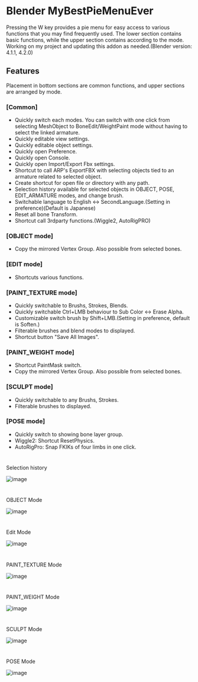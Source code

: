 # Blender MyBestPieMenuEver

Pressing the W key provides a pie menu for easy access to various functions that you may find frequently used. The lower section contains basic functions, while the upper section contains according to the mode. Working on my project and updating this addon as needed.(Blender version: 4.1.1, 4.2.0)

## Features

Placement in bottom sections are common functions, and upper sections are arranged by mode.

### [Common]

- Quickly switch each modes.
  You can switch with one click from selecting MeshObject to BoneEdit/WeightPaint mode without having to select the linked armature.
- Quickly editable view settings.
- Quickly editable object settings.
- Quickly open Preference.
- Quickly open Console.
- Quickly open Import/Export Fbx settings.
- Shortcut to call ARP's ExportFBX with selecting objects tied to an armature related to selected object.
- Create shortcut for open file or directory with any path.
- Selection history available for selected objects in OBJECT, POSE, EDIT_ARMATURE modes, and change brush.
- Switchable language to English <-> SecondLanguage.(Setting in preference)(Default is Japanese)
- Reset all bone Transform.
- Shortcut call 3rdparty functions.(Wiggle2, AutoRigPRO)

### [OBJECT mode]
- Copy the mirrored Vertex Group. Also possible from selected bones.

### [EDIT mode]
- Shortcuts various functions.

### [PAINT_TEXTURE mode]

- Quickly switchable to Brushs, Strokes, Blends.
- Quickly switchable Ctrl+LMB behaviour to Sub Color <-> Erase Alpha.
- Customizable switch brush by Shift+LMB.(Setting in preference, default is Soften.)
- Filterable brushes and blend modes to displayed.
- Shortcut button "Save All Images".
  
### [PAINT_WEIGHT mode]

- Shortcut PaintMask switch.
- Copy the mirrored Vertex Group. Also possible from selected bones.

### [SCULPT mode]

- Quickly switchable to any Brushs, Strokes.
- Filterable brushes to displayed.

### [POSE mode]

- Quickly switch to showing bone layer group.
- Wiggle2: Shortcut ResetPhysics.
- AutoRigPro: Snap FKIKs of four limbs in one click.

#
Selection history

![image](https://github.com/emptybraces/Blender_MyBestPieMenuEver/assets/1441835/a12ea186-048b-43c9-9c6d-a5e5e7eeed0b)

#
OBJECT Mode

![image](https://github.com/emptybraces/Blender-MyBestPieMenuEver/assets/1441835/a3ad8b19-a1d1-49a5-8dd4-4e09af982095)

#
Edit Mode

![image](https://github.com/emptybraces/Blender-MyBestPieMenuEver/assets/1441835/021639c0-174c-435d-870f-80df4f0584e2)

#
PAINT_TEXTURE Mode

![image](https://github.com/emptybraces/Blender-MyBestPieMenuEver/assets/1441835/63ac6c46-cc9f-48bd-bab3-1abec8fd5b19)

#
PAINT_WEIGHT Mode

![image](https://github.com/emptybraces/Blender-MyBestPieMenuEver/assets/1441835/7cedbc35-47ba-492b-95d7-8caf8141602f)

#
SCULPT Mode

![image](https://github.com/emptybraces/Blender-MyBestPieMenuEver/assets/1441835/27196e15-b0d4-4b65-b971-65a8d8772cb6)

#
POSE Mode

![image](https://github.com/emptybraces/Blender-MyBestPieMenuEver/assets/1441835/31f41f57-0778-40e7-84db-2799eaaa2f00)
